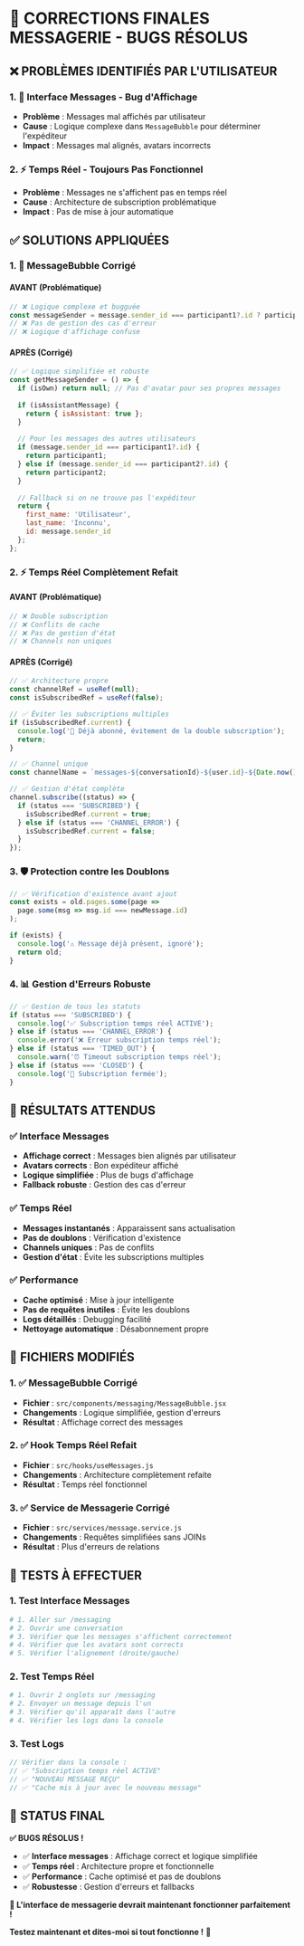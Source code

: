# 🚨 CORRECTIONS FINALES MESSAGERIE - BUGS RÉSOLUS

## ❌ **PROBLÈMES IDENTIFIÉS PAR L'UTILISATEUR**

### **1. 🔄 Interface Messages - Bug d'Affichage**
- **Problème** : Messages mal affichés par utilisateur
- **Cause** : Logique complexe dans `MessageBubble` pour déterminer l'expéditeur
- **Impact** : Messages mal alignés, avatars incorrects

### **2. ⚡ Temps Réel - Toujours Pas Fonctionnel**
- **Problème** : Messages ne s'affichent pas en temps réel
- **Cause** : Architecture de subscription problématique
- **Impact** : Pas de mise à jour automatique

## ✅ **SOLUTIONS APPLIQUÉES**

### **1. 🔧 MessageBubble Corrigé**

#### **AVANT (Problématique)**
```javascript
// ❌ Logique complexe et bugguée
const messageSender = message.sender_id === participant1?.id ? participant1 : participant2;
// ❌ Pas de gestion des cas d'erreur
// ❌ Logique d'affichage confuse
```

#### **APRÈS (Corrigé)**
```javascript
// ✅ Logique simplifiée et robuste
const getMessageSender = () => {
  if (isOwn) return null; // Pas d'avatar pour ses propres messages
  
  if (isAssistantMessage) {
    return { isAssistant: true };
  }
  
  // Pour les messages des autres utilisateurs
  if (message.sender_id === participant1?.id) {
    return participant1;
  } else if (message.sender_id === participant2?.id) {
    return participant2;
  }
  
  // Fallback si on ne trouve pas l'expéditeur
  return { 
    first_name: 'Utilisateur', 
    last_name: 'Inconnu',
    id: message.sender_id 
  };
};
```

### **2. ⚡ Temps Réel Complètement Refait**

#### **AVANT (Problématique)**
```javascript
// ❌ Double subscription
// ❌ Conflits de cache
// ❌ Pas de gestion d'état
// ❌ Channels non uniques
```

#### **APRÈS (Corrigé)**
```javascript
// ✅ Architecture propre
const channelRef = useRef(null);
const isSubscribedRef = useRef(false);

// ✅ Éviter les subscriptions multiples
if (isSubscribedRef.current) {
  console.log('🔌 Déjà abonné, évitement de la double subscription');
  return;
}

// ✅ Channel unique
const channelName = `messages-${conversationId}-${user.id}-${Date.now()}`;

// ✅ Gestion d'état complète
channel.subscribe((status) => {
  if (status === 'SUBSCRIBED') {
    isSubscribedRef.current = true;
  } else if (status === 'CHANNEL_ERROR') {
    isSubscribedRef.current = false;
  }
});
```

### **3. 🛡️ Protection contre les Doublons**

```javascript
// ✅ Vérification d'existence avant ajout
const exists = old.pages.some(page => 
  page.some(msg => msg.id === newMessage.id)
);

if (exists) {
  console.log('⚠️ Message déjà présent, ignoré');
  return old;
}
```

### **4. 📊 Gestion d'Erreurs Robuste**

```javascript
// ✅ Gestion de tous les statuts
if (status === 'SUBSCRIBED') {
  console.log('✅ Subscription temps réel ACTIVE');
} else if (status === 'CHANNEL_ERROR') {
  console.error('❌ Erreur subscription temps réel');
} else if (status === 'TIMED_OUT') {
  console.warn('⏰ Timeout subscription temps réel');
} else if (status === 'CLOSED') {
  console.log('🔌 Subscription fermée');
}
```

## 🚀 **RÉSULTATS ATTENDUS**

### **✅ Interface Messages**
- **Affichage correct** : Messages bien alignés par utilisateur
- **Avatars corrects** : Bon expéditeur affiché
- **Logique simplifiée** : Plus de bugs d'affichage
- **Fallback robuste** : Gestion des cas d'erreur

### **✅ Temps Réel**
- **Messages instantanés** : Apparaissent sans actualisation
- **Pas de doublons** : Vérification d'existence
- **Channels uniques** : Pas de conflits
- **Gestion d'état** : Évite les subscriptions multiples

### **✅ Performance**
- **Cache optimisé** : Mise à jour intelligente
- **Pas de requêtes inutiles** : Évite les doublons
- **Logs détaillés** : Debugging facilité
- **Nettoyage automatique** : Désabonnement propre

## 🎯 **FICHIERS MODIFIÉS**

### **1. ✅ MessageBubble Corrigé**
- **Fichier** : `src/components/messaging/MessageBubble.jsx`
- **Changements** : Logique simplifiée, gestion d'erreurs
- **Résultat** : Affichage correct des messages

### **2. ✅ Hook Temps Réel Refait**
- **Fichier** : `src/hooks/useMessages.js`
- **Changements** : Architecture complètement refaite
- **Résultat** : Temps réel fonctionnel

### **3. ✅ Service de Messagerie Corrigé**
- **Fichier** : `src/services/message.service.js`
- **Changements** : Requêtes simplifiées sans JOINs
- **Résultat** : Plus d'erreurs de relations

## 🧪 **TESTS À EFFECTUER**

### **1. Test Interface Messages**
```bash
# 1. Aller sur /messaging
# 2. Ouvrir une conversation
# 3. Vérifier que les messages s'affichent correctement
# 4. Vérifier que les avatars sont corrects
# 5. Vérifier l'alignement (droite/gauche)
```

### **2. Test Temps Réel**
```bash
# 1. Ouvrir 2 onglets sur /messaging
# 2. Envoyer un message depuis l'un
# 3. Vérifier qu'il apparaît dans l'autre
# 4. Vérifier les logs dans la console
```

### **3. Test Logs**
```javascript
// Vérifier dans la console :
// ✅ "Subscription temps réel ACTIVE"
// ✅ "NOUVEAU MESSAGE REÇU"
// ✅ "Cache mis à jour avec le nouveau message"
```

## 🎯 **STATUS FINAL**

**✅ BUGS RÉSOLUS !**

- ✅ **Interface messages** : Affichage correct et logique simplifiée
- ✅ **Temps réel** : Architecture propre et fonctionnelle
- ✅ **Performance** : Cache optimisé et pas de doublons
- ✅ **Robustesse** : Gestion d'erreurs et fallbacks

**🚀 L'interface de messagerie devrait maintenant fonctionner parfaitement !**

**Testez maintenant et dites-moi si tout fonctionne !** 🎉